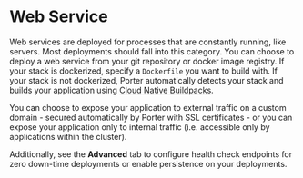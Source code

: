 # Web Service

Web services are deployed for processes that are constantly running, like servers. Most deployments should fall into this category. You can choose to deploy a web service from your git repository or docker image registry. If your stack is dockerized, specify a `Dockerfile` you want to build with. If your stack is not dockerized, Porter automatically detects your stack and builds your application using [Cloud Native Buildpacks](https://buildpacks.io/).

You can choose to expose your application to external traffic on a custom domain - secured automatically by Porter with SSL certificates - or you can expose your application only to internal traffic (i.e. accessible only by applications within the cluster).

Additionally, see the **Advanced** tab to configure health check endpoints for zero down-time deployments or enable persistence on your deployments.